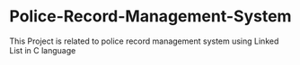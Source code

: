# Police-Record-Management-System
This Project is related to police record management system using Linked List in C language
